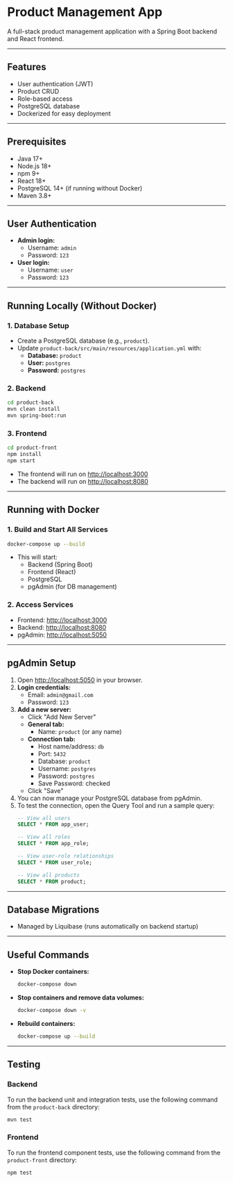 # Product Management App

A full-stack product management application with a Spring Boot backend and React frontend.

---

## Features
- User authentication (JWT)
- Product CRUD
- Role-based access
- PostgreSQL database
- Dockerized for easy deployment

---

## Prerequisites
- Java 17+
- Node.js 18+
- npm 9+
- React 18+
- PostgreSQL 14+ (if running without Docker)
- Maven 3.8+

---

## User Authentication

- **Admin login:**
  - Username: `admin`
  - Password: `123`
- **User login:**
  - Username: `user`
  - Password: `123`

---

## Running Locally (Without Docker)

### 1. **Database Setup**
- Create a PostgreSQL database (e.g., `product`).
- Update `product-back/src/main/resources/application.yml` with:
  - **Database:** `product`
  - **User:** `postgres`
  - **Password:** `postgres`

### 2. **Backend**
```bash
cd product-back
mvn clean install
mvn spring-boot:run
```

### 3. **Frontend**
```bash
cd product-front
npm install
npm start
```

- The frontend will run on [http://localhost:3000](http://localhost:3000)
- The backend will run on [http://localhost:8080](http://localhost:8080)

---

## Running with Docker

### 1. **Build and Start All Services**
```bash
docker-compose up --build
```
- This will start:
  - Backend (Spring Boot)
  - Frontend (React)
  - PostgreSQL
  - pgAdmin (for DB management)

### 2. **Access Services**
- Frontend: [http://localhost:3000](http://localhost:3000)
- Backend: [http://localhost:8080](http://localhost:8080)
- pgAdmin: [http://localhost:5050](http://localhost:5050)

---

## pgAdmin Setup

1. Open [http://localhost:5050](http://localhost:5050) in your browser.
2. **Login credentials:**
   - Email: `admin@gmail.com`
   - Password: `123`
3. **Add a new server:**
   - Click "Add New Server"
   - **General tab:**
     - Name: `product` (or any name)
   - **Connection tab:**
     - Host name/address: `db`
     - Port: `5432`
     - Database: `product`
     - Username: `postgres`
     - Password: `postgres`
     - Save Password: checked
   - Click "Save"
4. You can now manage your PostgreSQL database from pgAdmin.
5. To test the connection, open the Query Tool and run a sample query:
   ```sql
   -- View all users
   SELECT * FROM app_user;

   -- View all roles
   SELECT * FROM app_role;

   -- View user-role relationships
   SELECT * FROM user_role;

   -- View all products
   SELECT * FROM product;
   ```

---

## Database Migrations
- Managed by Liquibase (runs automatically on backend startup)

---

## Useful Commands
- **Stop Docker containers:**
  ```bash
  docker-compose down
  ```
- **Stop containers and remove data volumes:**
  ```bash
  docker-compose down -v
  ```
- **Rebuild containers:**
  ```bash
  docker-compose up --build
  ```

---

## Testing

### Backend
To run the backend unit and integration tests, use the following command from the `product-back` directory:
```bash
mvn test
```

### Frontend
To run the frontend component tests, use the following command from the `product-front` directory:
```bash
npm test
```
